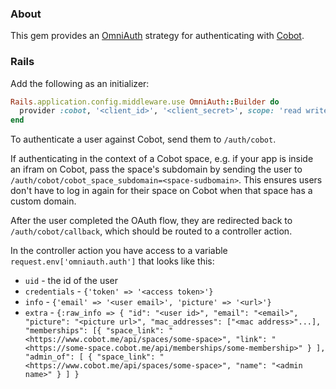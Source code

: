 ### About

This gem provides an [OmniAuth](https://github.com/intridea/omniauth) strategy for authenticating with [Cobot](http://cobot.me).

### Rails

Add the following as an initializer:

```ruby
Rails.application.config.middleware.use OmniAuth::Builder do
  provider :cobot, '<client_id>', '<client_secret>', scope: 'read write'
end
```

To authenticate a user against Cobot, send them to `/auth/cobot`.

If authenticating in the context of a Cobot space, e.g. if your app is inside an ifram on Cobot, pass the space's subdomain by sending the user to `/auth/cobot/cobot_space_subdomain=<space-sudbomain>`. This ensures users don't have to log in again for their space on Cobot when that space has a custom domain.

After the user completed the OAuth flow, they are redirected back to `/auth/cobot/callback`, which should be routed to a controller action.

In the controller action you have access to a variable `request.env['omniauth.auth']` that looks like this:

- `uid` - the id of the user
- `credentials` - `{'token' => '<access token>'}`
- `info` - `{'email' => '<user email>', 'picture' => '<url>'}`
- `extra` - `{:raw_info => { "id": "<user id>", "email": "<email>", "picture": "<picture url>", "mac_addresses": ["<mac address>"...], "memberships": [{ "space_link": "<https://www.cobot.me/api/spaces/some-space>", "link": "<https://some-space.cobot.me/api/memberships/some-membership>" } ], "admin_of": [ { "space_link": "<https://www.cobot.me/api/spaces/some-space>", "name": "<admin name>" } ] }`
